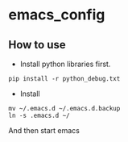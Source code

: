 # emacs_config


## How to use

* Install python libraries first.

```
pip install -r python_debug.txt
```

* Install

```
mv ~/.emacs.d ~/.emacs.d.backup
ln -s .emacs.d ~/
```

And then start emacs
